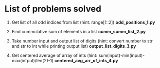 # List of problems solved #


1. Get list of all odd indices from list (hint: range[1::2])
      __odd_positions_1.py__

2. Find cummulative sum of elements in a list 
      __cumm_summ_list_2.py__

3. Take number input and output list of digits (hint: convert number to str and str to int while printing output list)
      __output_list_digits_3.py__


4. Get centered average of array of ints (hint: sum(input)-min(input)-max(intput)/len(2)-1)
      __centered_avg_arr_of_ints_4.py__

